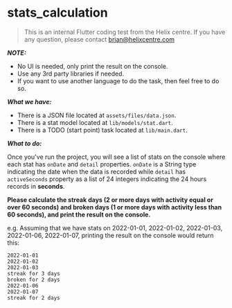 # stats_calculation

> This is an internal Flutter coding test from the Helix centre. If you have any question, please contact brian@helixcentre.com

**_NOTE:_**

- No UI is needed, only print the result on the console.
- Use any 3rd party libraries if needed.
- If you want to use another language to do the task, then feel free to do so.

**_What we have:_**

- There is a JSON file located at `assets/files/data.json`.
- There is a stat model located at `lib/models/stat.dart`.
- There is a TODO (start point) task located at `lib/main.dart`.

**_What to do:_**

Once you've run the project, you will see a list of stats on the console where each stat has `onDate` and `detail` properties. `onDate` is a String type indicating the date when the data is recorded while `detail` has `activeSeconds` property as a list of 24 integers indicating the 24 hours records in **seconds**.

**Please calculate the streak days (2 or more days with activity equal or over 60 seconds) and broken days (1 or more days with activity less than 60 seconds), and print the result on the console.**

e.g. Assuming that we have stats on 2022-01-01, 2022-01-02, 2022-01-03, 2022-01-06, 2022-01-07, printing the result on the console would return this:

```
2022-01-01
2022-01-02
2022-01-03
streak for 3 days
broken for 2 days
2022-01-06
2022-01-07
streak for 2 days
```
